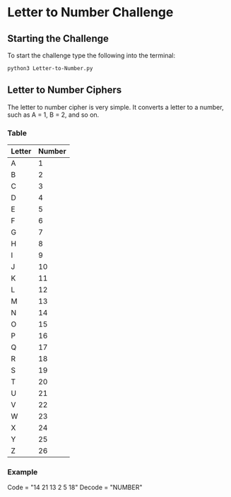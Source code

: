 # Letter to Number Challenge

## Starting the Challenge

To start the challenge type the following into the terminal:

```language-shell
python3 Letter-to-Number.py
```

## Letter to Number Ciphers
The letter to number cipher is very simple. It converts a letter to a number, such as A = 1, B = 2, and so on.

### Table
|  Letter   | Number  |
|  ----  | ----  |
| A  | 1 |
| B  | 2 |
| C  | 3 |
| D  | 4 |
| E  | 5 |
| F  | 6 |
| G  | 7 |
| H  | 8 |
| I  | 9 |
| J  | 10 |
| K  | 11 |
| L  | 12 |
| M  | 13 |
| N  | 14 |
| O  | 15 |
| P  | 16 |
| Q  | 17 |
| R  | 18 |
| S  | 19 |
| T  | 20 |
| U  | 21 |
| V  | 22 |
| W  | 23 |
| X  | 24 |
| Y  | 25 |
| Z  | 26 |

### Example
Code = "14 21 13 2 5 18"
Decode = "NUMBER"
